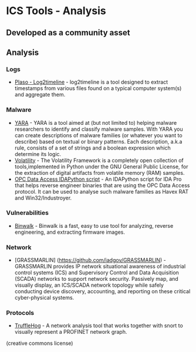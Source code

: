 # ICS Tools - Analysis
## Developed as a community asset

## Analysis
### Logs
* [Plaso - Log2timeline](https://github.com/log2timeline/plaso/wiki) - log2timeline is a tool designed to extract timestamps from various files found on a typical computer system(s) and aggregate them.

### Malware
* [YARA](https://plusvic.github.io/yara/) - YARA is a tool aimed at (but not limited to) helping malware researchers to identify and classify malware samples. With YARA you can create descriptions of malware families (or whatever you want to describe) based on textual or binary patterns. Each description, a.k.a rule, consists of a set of strings and a boolean expression which determine its logic.
* [Volatility](https://github.com/volatilityfoundation/volatility) - The Volatility Framework is a completely open collection of tools,implemented in Python under the GNU General Public License, for the extraction of digital artifacts from volatile memory (RAM) samples.
* [OPC Data Access IDAPython script](https://github.com/eset/malware-research/tree/master/industroyer) - An IDAPython script for IDA Pro that helps reverse engineer binaries that are using the OPC Data Access protocol. It can be used to analyse such malware families as Havex RAT and Win32/Industroyer.

### Vulnerabilities
* [Binwalk](https://github.com/devttys0/binwalk) - Binwalk is a fast, easy to use tool for analyzing, reverse engineering, and extracting firmware images.

### Network
* [GRASSMARLIN] (https://github.com/iadgov/GRASSMARLIN) - GRASSMARLIN provides IP network situational awareness of industrial control systems (ICS) and Supervisory Control and Data Acquisition (SCADA) networks to support network security. Passively map, and visually display, an ICS/SCADA network topology while safely conducting device discovery, accounting, and reporting on these critical cyber-physical systems.

### Protocols
* [TruffleHog](https://github.com/TruffleHog/TruffleHog) - A network analysis tool that works together with snort to visually represent a PROFINET network graph.

(creative commons license)
